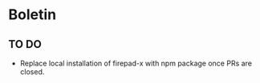 # Boletin

## TO DO

- Replace local installation of firepad-x with npm package once PRs are closed.

